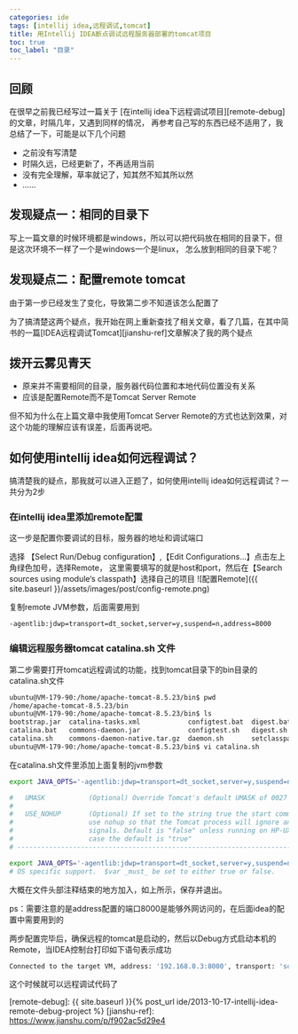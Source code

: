 ```yaml
---
categories: ide
tags: [intellij idea,远程调试,tomcat]
title: 用Intellij IDEA断点调试远程服务器部署的tomcat项目
toc: true
toc_label: "目录"
---
```



## 回顾

在很早之前我已经写过一篇关于 [在intellij idea下远程调试项目][remote-debug] 的文章，时隔几年，又遇到同样的情况，
再参考自己写的东西已经不适用了，我总结了一下，可能是以下几个问题
- 之前没有写清楚
- 时隔久远，已经更新了，不再适用当前
- 没有完全理解，草率就记了，知其然不知其所以然
- ……

## 发现疑点一：相同的目录下
写上一篇文章的时候环境都是windows，所以可以把代码放在相同的目录下，但是这次环境不一样了一个是windows一个是linux，
怎么放到相同的目录下呢？

## 发现疑点二：配置remote tomcat
由于第一步已经发生了变化，导致第二步不知道该怎么配置了

为了搞清楚这两个疑点，我开始在网上重新查找了相关文章，看了几篇，在其中简书的一篇[IDEA远程调试Tomcat][jianshu-ref]文章解决了我的两个疑点

## 拨开云雾见青天

- 原来并不需要相同的目录，服务器代码位置和本地代码位置没有关系
- 应该是配置Remote而不是Tomcat Server Remote

但不知为什么在上篇文章中我使用Tomcat Server Remote的方式也达到效果，对这个功能的理解应该有误差，后面再说吧。


## 如何使用intellij idea如何远程调试？


搞清楚我的疑点，那我就可以进入正题了，如何使用intellij idea如何远程调试？一共分为2步

### 在intellij idea里添加remote配置

这一步是配置你要调试的目标，服务器的地址和调试端口

选择 【Select Run/Debug configuration】,【Edit Configurations...】点击左上角绿色加号，选择Remote，
这里需要填写的就是host和port，然后在【Search sources using module‘s classpath】选择自己的项目
![配置Remote]({{ site.baseurl }}/assets/images/post/config-remote.png)

复制remote JVM参数，后面需要用到
```bash
-agentlib:jdwp=transport=dt_socket,server=y,suspend=n,address=8000
```

### 编辑远程服务器tomcat catalina.sh 文件

第二步需要打开tomcat远程调试的功能，找到tomcat目录下的bin目录的catalina.sh文件

```bash
ubuntu@VM-179-90:/home/apache-tomcat-8.5.23/bin$ pwd
/home/apache-tomcat-8.5.23/bin
ubuntu@VM-179-90:/home/apache-tomcat-8.5.23/bin$ ls
bootstrap.jar  catalina-tasks.xml            configtest.bat  digest.bat        setclasspath.sh  startup.bat      tomcat-native.tar.gz  version.bat
catalina.bat   commons-daemon.jar            configtest.sh   digest.sh         shutdown.bat     startup.sh       tool-wrapper.bat      version.sh
catalina.sh    commons-daemon-native.tar.gz  daemon.sh       setclasspath.bat  shutdown.sh      tomcat-juli.jar  tool-wrapper.sh
ubuntu@VM-179-90:/home/apache-tomcat-8.5.23/bin$ vi catalina.sh
```

在catalina.sh文件里添加上面复制的jvm参数 

```bash
export JAVA_OPTS='-agentlib:jdwp=transport=dt_socket,server=y,suspend=n,address=8000'
```

```bash
#   UMASK           (Optional) Override Tomcat's default UMASK of 0027
#
#   USE_NOHUP       (Optional) If set to the string true the start command will
#                   use nohup so that the Tomcat process will ignore any hangup
#                   signals. Default is "false" unless running on HP-UX in which
#                   case the default is "true"
# -----------------------------------------------------------------------------

export JAVA_OPTS='-agentlib:jdwp=transport=dt_socket,server=y,suspend=n,address=8000'
# OS specific support.  $var _must_ be set to either true or false.
```
大概在文件头部注释结束的地方加入，如上所示，保存并退出。

ps：需要注意的是address配置的端口8000是能够外网访问的，在后面idea的配置中需要用到的

两步配置完毕后，确保远程的tomcat是启动的，然后以Debug方式启动本机的Remote，当IDEA控制台打印如下语句表示成功

```bash
Connected to the target VM, address: '192.168.0.3:8000', transport: 'socket'
```

这个时候就可以远程调试代码了


[remote-debug]: {{ site.baseurl }}{% post_url ide/2013-10-17-intellij-idea-remote-debug-project %}
[jianshu-ref]: https://www.jianshu.com/p/f902ac5d29e4